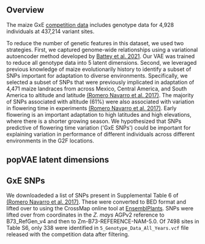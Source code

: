 ## Overview 
The maize GxE [competition
data](https://drive.google.com/drive/folders/1leYJY4bA3341S-JxjBIgmmAWMwVDHYRb)
includes genotype data for 4,928 individuals at 437,214 variant sites.

To reduce the number of genetic features in this dataset, we used two strategies. First, we captured genome-wide relationships using a variational autoencoder method developed by [Battey et al. 2021](https://academic.oup.com/g3journal/article/11/1/jkaa036/6105578). Our VAE was trained to reduce all genotype data into 5 latent dimensions. Second, we leveraged previous knowledge of maize evolutionarily history to identify a subset of SNPs
important for adaptation to diverse environments. Specifically, we
selected a subset of SNPs that were previously implicated in
adaptation of 4,471 maize landraces from across Mexico, Central America,
and South America to altitude and latitude [(Romero Navarro et al. 2017)](https://doi.org/10.1038/ng.3784). The majority of
SNPs associated with altitude (61%) were also associated with variation in flowering time
in experiments [(Romero Navarro et al. 2017)](https://doi.org/10.1038/ng.3784). Early flowering is an important
adaptation to high latitudes and high elevations, where there is a
shorter growing season. We hypothesized that SNPs predictive of flowering time variation ('GxE SNPs')
could be important for explaining variation in performance of different
individuals across different environments in the G2F locations. 

## popVAE latent dimensions

## GxE SNPs
We downloadeded a list of SNPs present in Supplemental Table 6 of [(Romero Navarro et al. 2017)](https://doi.org/10.1038/ng.3784). These were converted to BED format and lifted over to using the CrossMap online tool at [EnsemblPlants](https://plants.ensembl.org/Zea_mays/Tools/AssemblyConverter). SNPs were lifted over from coordinates in the *Z. mays* AGPv2 reference to B73_RefGen_v4 and then to Zm-B73-REFERENCE-NAM-5.0. Of 7498 sites in Table S6, only 338 were identified in `5_Genotype_Data_All_Years.vcf` file released with the competition data after filtering. 
